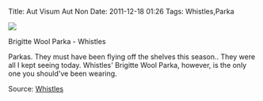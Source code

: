 Title: Aut Visum Aut Non
Date: 2011-12-18 01:26
Tags: Whistles,Parka


![](/images/WoolParkaWhistles.jpg)

Brigitte Wool Parka - Whistles
 
Parkas. They must have been flying off the shelves this season.. They were all I kept seeing today. Whistles' Brigitte Wool Parka, however, is the only one you should've been wearing.
 

Source: [Whistles](http://www.whistles.co.uk/)